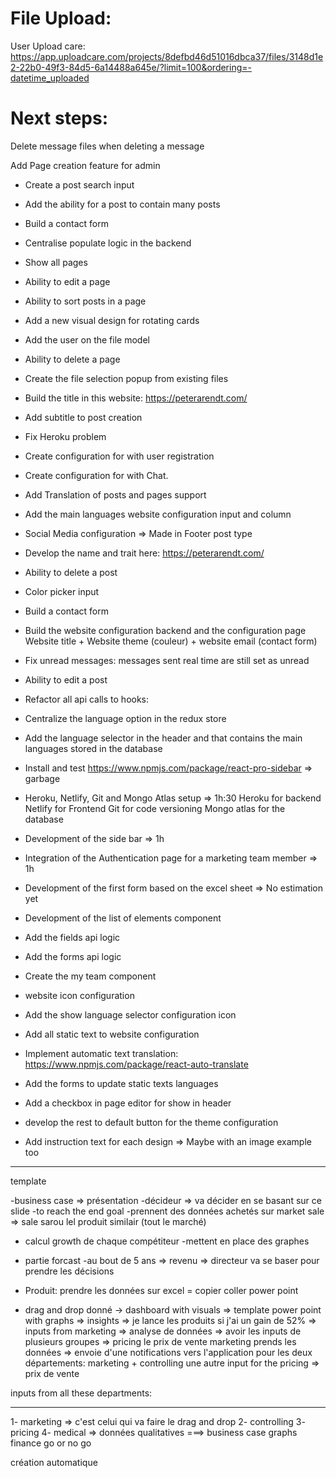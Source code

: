 # File Upload:

User Upload care:
https://app.uploadcare.com/projects/8defbd46d51016dbca37/files/3148d1e2-22b0-49f3-84d5-6a14488a645e/?limit=100&ordering=-datetime_uploaded

# Next steps:

Delete message files when deleting a message

Add Page creation feature for admin

- Create a post search input
- Add the ability for a post to contain many posts
- Build a contact form
- Centralise populate logic in the backend
- Show all pages
- Ability to edit a page
- Ability to sort posts in a page
- Add a new visual design for rotating cards
- Add the user on the file model
- Ability to delete a page
- Create the file selection popup from existing files
- Build the title in this website: https://peterarendt.com/
- Add subtitle to post creation
- Fix Heroku problem
- Create configuration for with user registration
- Create configuration for with Chat.
- Add Translation of posts and pages support
- Add the main languages website configuration input and column
- Social Media configuration => Made in Footer post type
- Develop the name and trait here: https://peterarendt.com/
- Ability to delete a post
- Color picker input
- Build a contact form
- Build the website configuration backend and the configuration page
  Website title + Website theme (couleur) + website email (contact form)
- Fix unread messages: messages sent real time are still set as unread
- Ability to edit a post
- Refactor all api calls to hooks:
- Centralize the language option in the redux store
- Add the language selector in the header and that contains the main languages stored in the database
- Install and test https://www.npmjs.com/package/react-pro-sidebar => garbage

- Heroku, Netlify, Git and Mongo Atlas setup => 1h:30
  Heroku for backend
  Netlify for Frontend
  Git for code versioning
  Mongo atlas for the database
- Development of the side bar => 1h
- Integration of the Authentication page for a marketing team member => 1h
- Development of the first form based on the excel sheet => No estimation yet
- Development of the list of elements component

- Add the fields api logic
- Add the forms api logic
- Create the my team component
- website icon configuration

- Add the show language selector configuration icon
- Add all static text to website configuration
- Implement automatic text translation: https://www.npmjs.com/package/react-auto-translate
- Add the forms to update static texts languages
- Add a checkbox in page editor for show in header
- develop the rest to default button for the theme configuration
- Add instruction text for each design => Maybe with an image example too

---

template

-business case => présentation
-décideur => va décider en se basant sur ce slide
-to reach the end goal
-prennent des données achetés sur market sale => sale sarou lel produit similair (tout le marché)

- calcul growth de chaque compétiteur
  -mettent en place des graphes
- partie forcast
  -au bout de 5 ans => revenu => directeur va se baser pour prendre les décisions

- Produit: prendre les données sur excel = copier coller power point
- drag and drop donné -> dashboard with visuals => template power point with graphs => insights =>
  je lance les produits si j'ai un gain de 52% =>
  inputs from marketing => analyse de données => avoir les inputs de plusieurs groupes => pricing le prix de vente
  marketing prends les données => envoie d'une notifications vers l'application pour
  les deux départements: marketing + controlling
  une autre input for the pricing => prix de vente

inputs from all these departments:

---

1- marketing => c'est celui qui va faire le drag and drop
2- controlling
3- pricing
4- medical => données qualitatives
===> business case
graphs
finance
go or no go

création automatique
